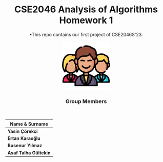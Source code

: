

<div align="center" >

# CSE2046 Analysis of Algorithms Homework 1
•This repo contains our first project of CSE2046S'23.
  
<img src="/icons/man.png" width="150">

<br>

### **Group Members**
<br>

   | Name & Surname  |
|---|
|**Yasin Çörekci**|
|**Ertan Karaoğlu**|
|**Busenur Yılmaz**|
|**Asaf Talha Gültekin**|
